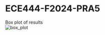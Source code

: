 # ECE444-F2024-PRA5
Box plot of results <br>
![box_plot](https://github.com/user-attachments/assets/44a1bc35-41b4-405d-a0e4-fabf7254147e)
